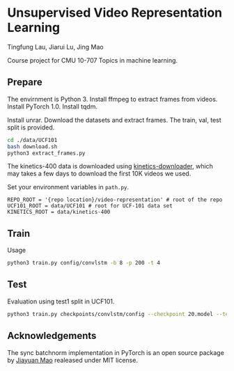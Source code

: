 # Unsupervised Video Representation Learning
Tingfung Lau, Jiarui Lu, Jing Mao

Course project for CMU 10-707 Topics in machine learning. 

## Prepare
The envirnment is Python 3. Install ffmpeg to extract frames from videos. Install PyTorch 1.0. Install tqdm.

Install unrar. Download the datasets and extract frames. The train, val, test split is provided.
```bash
cd ./data/UCF101
bash download.sh
python3 extract_frames.py
```

The kinetics-400 data is downloaded using [kinetics-downloader](https://github.com/Showmax/kinetics-downloader.git), which may takes a few days to download the first 10K videos we used.

Set your environment variables in `path.py`.
```python3
REPO_ROOT = '{repo location}/video-representation' # root of the repo
UCF101_ROOT = data/UCF101 # root for UCF-101 data set
KINETICS_ROOT = data/kinetics-400
```

## Train
Usage 
```bash
python3 train.py config/convlstm -b 8 -p 200 -t 4
```

## Test
Evaluation using test1 split in UCF101.
```bash
python3 train.py checkpoints/convlstm/config --checkpoint 20.model --test test1 -b 32 -p 200 -t 4
```

## Acknowledgements
The sync batchnorm implementation in PyTorch is an open source package by [Jiayuan Mao](https://github.com/vacancy/Synchronized-BatchNorm-PyTorch) realeased under MIT license.
